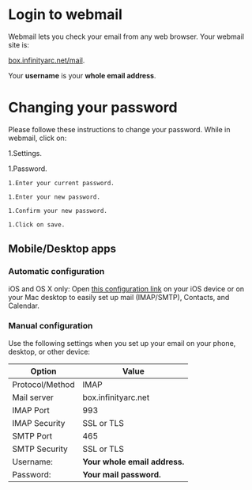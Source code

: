 # Login to webmail


Webmail lets you check your email from any web browser. Your webmail site is:

[box.infinityarc.net/mail](https://box.infinityarc.net/mail).

Your **username** is your **whole email address**.

# Changing your password

Please followe these instructions to change your password.
While in webmail, click on:

1.Settings.

1.Password.

    1.Enter your current password.

    1.Enter your new password.

    1.Confirm your new password.

    1.Click on save.

## Mobile/Desktop apps

### Automatic configuration

iOS and OS X only: Open [this configuration link](https://box.infinityarc.net/mailinabox.mobileconfig) on your iOS device or on your Mac desktop to easily set up mail (IMAP/SMTP), Contacts, and Calendar.

### Manual configuration

Use the following settings when you set up your email on your phone, desktop, or other device:

Option | Value
---------- | ----------
Protocol/Method | IMAP
Mail server | box.infinityarc.net
IMAP Port | 993
IMAP Security | SSL or TLS
SMTP Port | 465
SMTP Security | SSL or TLS
Username: | 	**Your whole email address.**
Password: | **Your mail password.**

